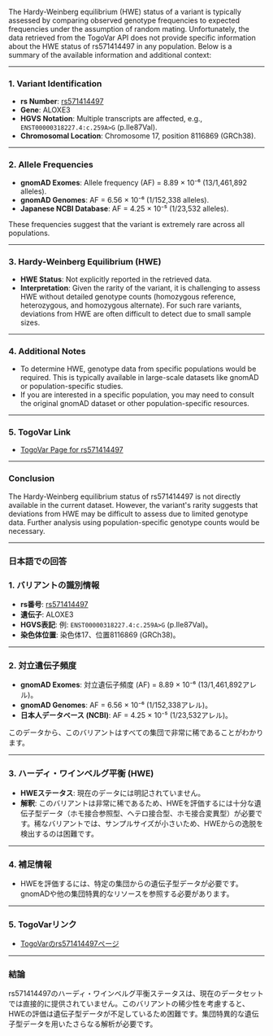 The Hardy-Weinberg equilibrium (HWE) status of a variant is typically assessed by comparing observed genotype frequencies to expected frequencies under the assumption of random mating. Unfortunately, the data retrieved from the TogoVar API does not provide specific information about the HWE status of rs571414497 in any population. Below is a summary of the available information and additional context:

---

### 1. **Variant Identification**
   - **rs Number**: [rs571414497](https://identifiers.org/dbsnp/rs571414497)
   - **Gene**: ALOXE3
   - **HGVS Notation**: Multiple transcripts are affected, e.g., `ENST00000318227.4:c.259A>G` (p.Ile87Val).
   - **Chromosomal Location**: Chromosome 17, position 8116869 (GRCh38).

---

### 2. **Allele Frequencies**
   - **gnomAD Exomes**: Allele frequency (AF) = 8.89 × 10⁻⁶ (13/1,461,892 alleles).
   - **gnomAD Genomes**: AF = 6.56 × 10⁻⁶ (1/152,338 alleles).
   - **Japanese NCBI Database**: AF = 4.25 × 10⁻⁵ (1/23,532 alleles).

   These frequencies suggest that the variant is extremely rare across all populations.

---

### 3. **Hardy-Weinberg Equilibrium (HWE)**
   - **HWE Status**: Not explicitly reported in the retrieved data.
   - **Interpretation**: Given the rarity of the variant, it is challenging to assess HWE without detailed genotype counts (homozygous reference, heterozygous, and homozygous alternate). For such rare variants, deviations from HWE are often difficult to detect due to small sample sizes.

---

### 4. **Additional Notes**
   - To determine HWE, genotype data from specific populations would be required. This is typically available in large-scale datasets like gnomAD or population-specific studies.
   - If you are interested in a specific population, you may need to consult the original gnomAD dataset or other population-specific resources.

---

### 5. **TogoVar Link**
   - [TogoVar Page for rs571414497](https://togovar.org/variant/tgv397740557)

---

### Conclusion
The Hardy-Weinberg equilibrium status of rs571414497 is not directly available in the current dataset. However, the variant's rarity suggests that deviations from HWE may be difficult to assess due to limited genotype data. Further analysis using population-specific genotype counts would be necessary.

---

### 日本語での回答

### 1. **バリアントの識別情報**
   - **rs番号**: [rs571414497](https://identifiers.org/dbsnp/rs571414497)
   - **遺伝子**: ALOXE3
   - **HGVS表記**: 例: `ENST00000318227.4:c.259A>G` (p.Ile87Val)。
   - **染色体位置**: 染色体17、位置8116869 (GRCh38)。

---

### 2. **対立遺伝子頻度**
   - **gnomAD Exomes**: 対立遺伝子頻度 (AF) = 8.89 × 10⁻⁶ (13/1,461,892アレル)。
   - **gnomAD Genomes**: AF = 6.56 × 10⁻⁶ (1/152,338アレル)。
   - **日本人データベース (NCBI)**: AF = 4.25 × 10⁻⁵ (1/23,532アレル)。

   このデータから、このバリアントはすべての集団で非常に稀であることがわかります。

---

### 3. **ハーディ・ワインベルグ平衡 (HWE)**
   - **HWEステータス**: 現在のデータには明記されていません。
   - **解釈**: このバリアントは非常に稀であるため、HWEを評価するには十分な遺伝子型データ（ホモ接合参照型、ヘテロ接合型、ホモ接合変異型）が必要です。稀なバリアントでは、サンプルサイズが小さいため、HWEからの逸脱を検出するのは困難です。

---

### 4. **補足情報**
   - HWEを評価するには、特定の集団からの遺伝子型データが必要です。gnomADや他の集団特異的なリソースを参照する必要があります。

---

### 5. **TogoVarリンク**
   - [TogoVarのrs571414497ページ](https://togovar.org/variant/tgv397740557)

---

### 結論
rs571414497のハーディ・ワインベルグ平衡ステータスは、現在のデータセットでは直接的に提供されていません。このバリアントの稀少性を考慮すると、HWEの評価は遺伝子型データが不足しているため困難です。集団特異的な遺伝子型データを用いたさらなる解析が必要です。